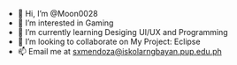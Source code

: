 - 👋 Hi, I’m @Moon0028
- 👀 I’m interested in Gaming 
- 🌱 I’m currently learning Desiging UI/UX and Programming
- 💞️ I’m looking to collaborate on My Project: Eclipse
- 📫 Email me at sxmendoza@iskolarngbayan.pup.edu.ph

<!---
Moon0028/Moon0028 is a ✨ special ✨ repository because its `README.md` (this file) appears on your GitHub profile.
You can click the Preview link to take a look at your changes.
--->
